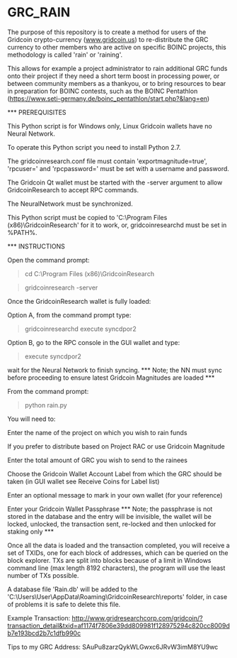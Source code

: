 # GRC_RAIN

The purpose of this repository is to create a method for users of the Gridcoin crypto-currency (www.gridcoin.us)
to re-distribute the GRC currency to other members who are active on specific BOINC projects, this methodology is
called 'rain' or 'raining'.

This allows for example a project administrator to rain additional GRC funds onto their project if they need a
short term boost in processing power, or between community members as a thankyou, or to bring resources to bear
in preparation for BOINC contests, such as the BOINC Pentathlon (https://www.seti-germany.de/boinc_pentathlon/start.php?&lang=en)

*** PREREQUISITES

This Python script is for Windows only, Linux Gridcoin wallets have no Neural Network.

To operate this Python script you need to install Python 2.7.

The gridcoinresearch.conf file must contain 'exportmagnitude=true', 'rpcuser=' and 'rpcpassword=' must be set with a username and password. 

The Gridcoin Qt wallet must be started with the -server argument to allow GridcoinResearch to accept RPC commands.

The NeuralNetwork must be synchronized.

This Python script must be copied to 'C:\Program Files (x86)\GridcoinResearch' for it to work, or, gridcoinresearchd must be set in %PATH%.

*** INSTRUCTIONS

Open the command prompt:

  > cd C:\Program Files (x86)\GridcoinResearch
  
  > gridcoinresearch -server

Once the GridcoinResearch wallet is fully loaded:

Option A, from the command prompt type:

  > gridcoinresearchd execute syncdpor2
  
Option B, go to the RPC console in the GUI wallet and type:

  > execute syncdpor2

wait for the Neural Network to finish syncing.  *** Note; the NN must sync before proceeding to ensure latest Gridcoin Magnitudes are loaded ***

From the command prompt:

  > python rain.py
  
You will need to:

Enter the name of the project on which you wish to rain funds

If you prefer to distribute based on Project RAC or use Gridcoin Magnitude

Enter the total amount of GRC you wish to send to the rainees

Choose the Gridcoin Wallet Account Label from which the GRC should be taken (in GUI wallet see Receive Coins for Label list)

Enter an optional message to mark in your own wallet (for your reference)

Enter your Gridcoin Wallet Passphrase *** Note; the passphrase is not stored in the database and the entry will be invisible, the wallet will be locked, unlocked, the transaction sent, re-locked and then unlocked for staking only ***

Once all the data is loaded and the transaction completed, you will receive a set of TXIDs, one for each block of addresses, which can be queried on the block explorer.  TXs are split into blocks because of a limit in Windows command line (max length 8192 characters), the program will use the least number of TXs possible.

A database file 'Rain.db' will be added to the 'C:\Users\User\AppData\Roaming\GridcoinResearch\reports' folder, in case of problems it is safe to delete this file.

Example Transaction: http://www.gridresearchcorp.com/gridcoin/?transaction_detail&txid=af1174f7806e39dd809981f128975294c820cc8009db7e193bcd2b7c1dfb990c

Tips to my GRC Address: SAuPu8zarzQykWLGwxc6JRvW3imM8YU9wc
